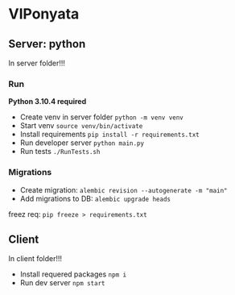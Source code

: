 # VIPonyata

## Server: python

In server folder!!!    

### Run

**Python 3.10.4 required**

- Create venv in server folder `python -m venv venv` 
- Start venv `source venv/bin/activate`
- Install requirements `pip install -r requirements.txt`
- Run developer server `python main.py`
- Run tests `./RunTests.sh`


### Migrations

- Create migration: `alembic revision --autogenerate -m "main"`
- Add migrations to DB: `alembic upgrade heads`


freez req: `pip freeze > requirements.txt`


## Client 

In client folder!!!

- Install requered packages `npm i`
- Run dev server `npm start`